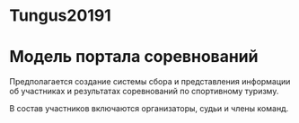 # Tungus20191

# Модель портала соревнований

Предполагается создание системы сбора и представления информации об участниках и результатах соревнований по спортивному туризму.

В состав участников включаются организаторы, судьи и члены команд.

